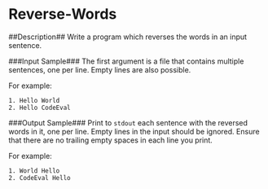 Reverse-Words
======

##Description##
Write a program which reverses the words in an input sentence.

###Input Sample###
The first argument is a file that contains multiple sentences, one per line.
Empty lines are also possible.

For example:
```
1. Hello World
2. Hello CodeEval
```

###Output Sample###
Print to `stdout` each sentence with the reversed words in it, one per line.
Empty lines in the input should be ignored. Ensure that there are no trailing 
empty spaces in each line you print.

For example:
```
1. World Hello
2. CodeEval Hello
```
